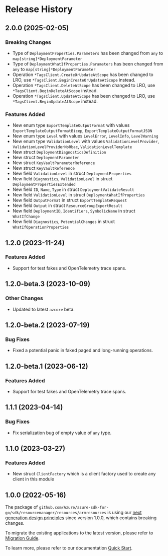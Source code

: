 # Release History

## 2.0.0 (2025-02-05)
### Breaking Changes

- Type of `DeploymentProperties.Parameters` has been changed from `any` to `map[string]*DeploymentParameter`
- Type of `DeploymentWhatIfProperties.Parameters` has been changed from `any` to `map[string]*DeploymentParameter`
- Operation `*TagsClient.CreateOrUpdateAtScope` has been changed to LRO, use `*TagsClient.BeginCreateOrUpdateAtScope` instead.
- Operation `*TagsClient.DeleteAtScope` has been changed to LRO, use `*TagsClient.BeginDeleteAtScope` instead.
- Operation `*TagsClient.UpdateAtScope` has been changed to LRO, use `*TagsClient.BeginUpdateAtScope` instead.

### Features Added

- New enum type `ExportTemplateOutputFormat` with values `ExportTemplateOutputFormatBicep`, `ExportTemplateOutputFormatJSON`
- New enum type `Level` with values `LevelError`, `LevelInfo`, `LevelWarning`
- New enum type `ValidationLevel` with values `ValidationLevelProvider`, `ValidationLevelProviderNoRbac`, `ValidationLevelTemplate`
- New struct `DeploymentDiagnosticsDefinition`
- New struct `DeploymentParameter`
- New struct `KeyVaultParameterReference`
- New struct `KeyVaultReference`
- New field `ValidationLevel` in struct `DeploymentProperties`
- New field `Diagnostics`, `ValidationLevel` in struct `DeploymentPropertiesExtended`
- New field `ID`, `Name`, `Type` in struct `DeploymentValidateResult`
- New field `ValidationLevel` in struct `DeploymentWhatIfProperties`
- New field `OutputFormat` in struct `ExportTemplateRequest`
- New field `Output` in struct `ResourceGroupExportResult`
- New field `DeploymentID`, `Identifiers`, `SymbolicName` in struct `WhatIfChange`
- New field `Diagnostics`, `PotentialChanges` in struct `WhatIfOperationProperties`


## 1.2.0 (2023-11-24)
### Features Added

- Support for test fakes and OpenTelemetry trace spans.


## 1.2.0-beta.3 (2023-10-09)

### Other Changes

- Updated to latest `azcore` beta.

## 1.2.0-beta.2 (2023-07-19)

### Bug Fixes

- Fixed a potential panic in faked paged and long-running operations.

## 1.2.0-beta.1 (2023-06-12)

### Features Added

- Support for test fakes and OpenTelemetry trace spans.

## 1.1.1 (2023-04-14)
### Bug Fixes

- Fix serialization bug of empty value of `any` type.


## 1.1.0 (2023-03-27)
### Features Added

- New struct `ClientFactory` which is a client factory used to create any client in this module


## 1.0.0 (2022-05-16)

The package of `github.com/Azure/azure-sdk-for-go/sdk/resourcemanager/resources/armresources` is using our [next generation design principles](https://azure.github.io/azure-sdk/general_introduction.html) since version 1.0.0, which contains breaking changes.

To migrate the existing applications to the latest version, please refer to [Migration Guide](https://aka.ms/azsdk/go/mgmt/migration).

To learn more, please refer to our documentation [Quick Start](https://aka.ms/azsdk/go/mgmt).